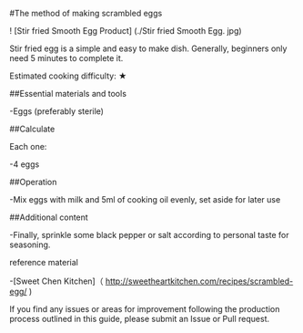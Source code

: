 #The method of making scrambled eggs

! [Stir fried Smooth Egg Product] (./Stir fried Smooth Egg. jpg)

Stir fried egg is a simple and easy to make dish. Generally, beginners only need 5 minutes to complete it.

Estimated cooking difficulty: ★

##Essential materials and tools

-Eggs (preferably sterile)

##Calculate

Each one:

-4 eggs

##Operation

-Mix eggs with milk and 5ml of cooking oil evenly, set aside for later use

##Additional content

-Finally, sprinkle some black pepper or salt according to personal taste for seasoning.

reference material

-[Sweet Chen Kitchen]（ http://sweetheartkitchen.com/recipes/scrambled-egg/ )

If you find any issues or areas for improvement following the production process outlined in this guide, please submit an Issue or Pull request.